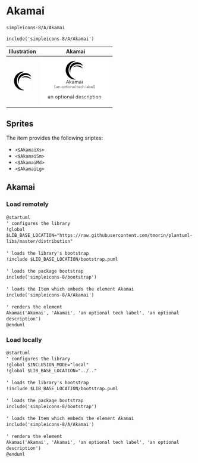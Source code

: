 # Akamai


```text
simpleicons-8/A/Akamai
```

```text
include('simpleicons-8/A/Akamai')
```



| Illustration | Akamai |
| :---: | :---: |
| ![illustration for Illustration](../../simpleicons-8/A/Akamai.png) | ![illustration for Akamai](../../simpleicons-8/A/Akamai.Local.png) |



## Sprites
The item provides the following sriptes:

- `<$AkamaiXs>`
- `<$AkamaiSm>`
- `<$AkamaiMd>`
- `<$AkamaiLg>`





## Akamai

### Load remotely
```plantuml
@startuml
' configures the library
!global $LIB_BASE_LOCATION="https://raw.githubusercontent.com/tmorin/plantuml-libs/master/distribution"

' loads the library's bootstrap
!include $LIB_BASE_LOCATION/bootstrap.puml

' loads the package bootstrap
include('simpleicons-8/bootstrap')

' loads the Item which embeds the element Akamai
include('simpleicons-8/A/Akamai')

' renders the element
Akamai('Akamai', 'Akamai', 'an optional tech label', 'an optional description')
@enduml
```

### Load locally
```plantuml
@startuml
' configures the library
!global $INCLUSION_MODE="local"
!global $LIB_BASE_LOCATION="../.."

' loads the library's bootstrap
!include $LIB_BASE_LOCATION/bootstrap.puml

' loads the package bootstrap
include('simpleicons-8/bootstrap')

' loads the Item which embeds the element Akamai
include('simpleicons-8/A/Akamai')

' renders the element
Akamai('Akamai', 'Akamai', 'an optional tech label', 'an optional description')
@enduml
```

